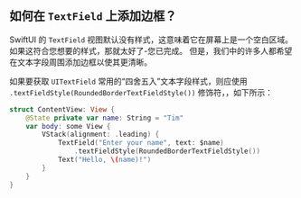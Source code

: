 如何在 `TextField` 上添加边框？
---

SwiftUI 的 `TextField` 视图默认没有样式，这意味着它在屏幕上是一个空白区域。 如果这符合您想要的样式，那就太好了-您已完成。 但是，我们中的许多人都希望在文本字段周围添加边框以使其更清晰。

如果要获取 `UITextField` 常用的“四舍五入”文本字段样式，则应使用 `.textFieldStyle(RoundedBorderTextFieldStyle())` 修饰符，，如下所示：

```swift
struct ContentView: View {
    @State private var name: String = "Tim"
    var body: some View {
        VStack(alignment: .leading) {
            TextField("Enter your name", text: $name)
                .textFieldStyle(RoundedBorderTextFieldStyle())
            Text("Hello, \(name)!")
        }
    }
}
```